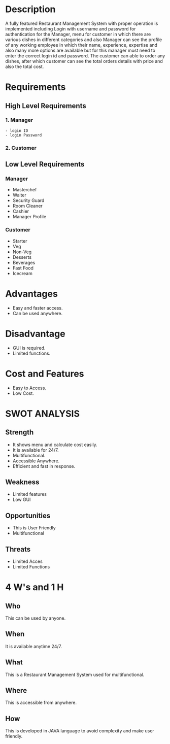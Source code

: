 # Description

A fully featured Restaurant Management System with proper operation is implemented including Login with username and password for authentication for the Manager,
menu for customer in which there are various dishes in different categories and also Manager can see the profile of any working employee in which their 
name, experience, expertise and also many more options are available but for this manager must need to enter the correct login id and password.
The customer can able to order any dishes, after which customer can see the total orders details with price and also the total cost.

# Requirements

## High Level Requirements

 ### 1. Manager
    - login ID
    - login Password
 ### 2. Customer
 
 
## Low Level Requirements
 
 ### Manager
 
 - Masterchef
 - Waiter
 - Security Guard
 - Room Cleaner
 - Cashier
 - Manager Profile
 
 ### Customer
- Starter
- Veg
- Non-Veg
- Desserts
- Beverages
- Fast Food
- Icecream
 
 
# Advantages
 - Easy and faster access.
 - Can be used anywhere.
 
 # Disadvantage
 - GUI is required.
 - Limited functions.
 
 # Cost and Features
 - Easy to Access.
 - Low Cost.
 
 # SWOT ANALYSIS
 
 ## Strength
 - It shows menu and calculate cost easily.
 - It is available for 24/7.
 - Multifunctional.
 - Accessible Anywhere.
 - Efficient and fast in response.
 
 ## Weakness
 - Limited features
 - Low GUI
 
 ## Opportunities
 - This is User Friendly
 - Multifunctional
 
 ## Threats
 - Limited Acces
 - Limited Functions
 
 # 4 W's and 1 H
 
 ## Who
 This can be used by anyone.
 
 ## When
  It is available anytime 24/7.
 
 ## What
 This is a Restaurant Management System used for multifunctional.
 
 ## Where
 This is accessible from anywhere.
 
 ## How
 This is developed in JAVA language to avoid complexity and make user friendly.
